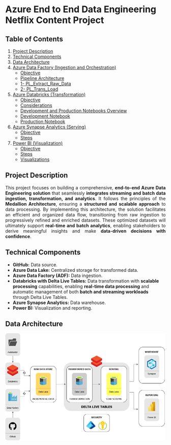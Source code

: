 # Azure End to End Data Engineering Netflix Content Project

## Table of Contents  

1. [Project Description](#project-description)
2. [Technical Components](#technical-components)
3. [Data Architecture](#data-architecture)
4. [Azure Data Factory (Ingestion and Orchestration)](#azure-data-factory)
   - [Objective](#objective-adf)
   - [Pipeline Architecture](#pipeline-architecture)
   - [1- PL_Extract_Raw_Data](#pl_extract_raw_data)
   - [2- PL_Trans_Load](#pl_trans_load)
5. [Azure Databricks (Transformation)](#azure-databricks)
   - [Objective](#objective-databricks)
   - [Considerations](#considerations)
   - [Development and Production Notebooks Overview](#development-and-production)
   - [Development Notebook](#development-notebook)
   - [Production Notebook](#production-notebook)
6. [Azure Synapse Analytics (Serving)](#azure-synapse-analytics)
   - [Objective](#objective-synapse)
   - [Steps](#steps-synapse)
7. [Power BI (Visualization)](#power-bi)
   - [Objective](#objective-powerbi)
   - [Steps](#steps-powerbi)
   - [Visualizations](#visualizations)

## Project Description

<p align="justify">This project focuses on building a comprehensive, <b>end-to-end Azure Data Engineering solution</b> that seamlessly <b>integrates streaming and batch data ingestion, transformation, and analytics</b>. It follows the principles of the <b>Medallion Architecture</b>, ensuring a <b>structured and scalable approach</b> to data processing. By implementing this architecture, the solution facilitates an efficient and organized data flow, transitioning from raw ingestion to progressively refined and enriched datasets. These optimized datasets will ultimately support <b>real-time and batch analytics</b>, enabling stakeholders to derive meaningful insights and make <b>data-driven decisions with confidence</b>.
</p>

## Technical Components <a name="technical-components"></a>
 
 - **GitHub:** Data source.
 - **Azure Data Lake:** Centralized storage for transformed data.
 - **Azure Data Factory (ADF):** Data ingestion.
 - **Databricks with Delta Live Tables:** Data transformation with **scalable processing** capabilities, enabling **real-time data processing** and automatic management of both **batch and streaming workloads** through Delta Live Tables.
 - **Azure Synapse Analytics:** Data warehouse.
 - **Power BI:** Visualization and reporting.

## Data Architecture <a name="data-architecture"></a>

<img src="https://github.com/davidgonzalez95/Azure_Project_03_End-to-End-Data-Engineering_NetflixContent/blob/main/Pictures/Architecture_Project_03.png" alt="image" width="550" height="auto">

